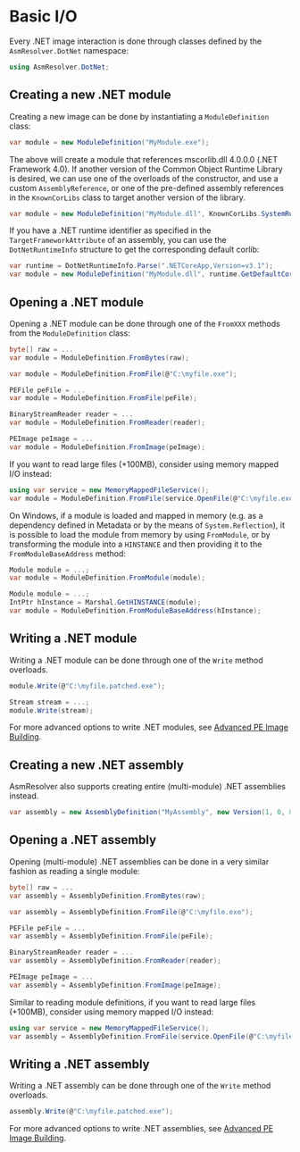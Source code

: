 # Basic I/O

Every .NET image interaction is done through classes defined by the
`AsmResolver.DotNet` namespace:

``` csharp
using AsmResolver.DotNet;
```

## Creating a new .NET module

Creating a new image can be done by instantiating a `ModuleDefinition`
class:

``` csharp
var module = new ModuleDefinition("MyModule.exe");
```

The above will create a module that references mscorlib.dll 4.0.0.0
(.NET Framework 4.0). If another version of the Common Object Runtime
Library is desired, we can use one of the overloads of the constructor,
and use a custom `AssemblyReference`, or one of the pre-defined assembly
references in the `KnownCorLibs` class to target another version of the
library.

``` csharp
var module = new ModuleDefinition("MyModule.dll", KnownCorLibs.SystemRuntime_v4_2_2_0);
```

If you have a .NET runtime identifier as specified in the 
`TargetFrameworkAttribute` of an assembly, you can use the `DotNetRuntimeInfo` 
structure to get the corresponding default corlib:

``` csharp
var runtime = DotNetRuntimeInfo.Parse(".NETCoreApp,Version=v3.1");
var module = new ModuleDefinition("MyModule.dll", runtime.GetDefaultCorLib());
```

## Opening a .NET module

Opening a .NET module can be done through one of the `FromXXX` methods
from the `ModuleDefinition` class:

``` csharp
byte[] raw = ...
var module = ModuleDefinition.FromBytes(raw);
```

``` csharp
var module = ModuleDefinition.FromFile(@"C:\myfile.exe");
```

``` csharp
PEFile peFile = ...
var module = ModuleDefinition.FromFile(peFile);
```

``` csharp
BinaryStreamReader reader = ...
var module = ModuleDefinition.FromReader(reader);
```

``` csharp
PEImage peImage = ...
var module = ModuleDefinition.FromImage(peImage);
```

If you want to read large files (+100MB), consider using memory mapped
I/O instead:

``` csharp
using var service = new MemoryMappedFileService();
var module = ModuleDefinition.FromFile(service.OpenFile(@"C:\myfile.exe"));
```

On Windows, if a module is loaded and mapped in memory (e.g. as a
dependency defined in Metadata or by the means of `System.Reflection`),
it is possible to load the module from memory by using `FromModule`, or
by transforming the module into a `HINSTANCE` and then providing it to
the `FromModuleBaseAddress` method:

``` csharp
Module module = ...;
var module = ModuleDefinition.FromModule(module);
```

``` csharp
Module module = ...;
IntPtr hInstance = Marshal.GetHINSTANCE(module);
var module = ModuleDefinition.FromModuleBaseAddress(hInstance);
```

## Writing a .NET module

Writing a .NET module can be done through one of the `Write` method
overloads.

``` csharp
module.Write(@"C:\myfile.patched.exe");
```

``` csharp
Stream stream = ...;
module.Write(stream);
```

For more advanced options to write .NET modules, see 
[Advanced PE Image Building](advanced-pe-image-building.md).

## Creating a new .NET assembly

AsmResolver also supports creating entire (multi-module) .NET assemblies
instead.

``` csharp
var assembly = new AssemblyDefinition("MyAssembly", new Version(1, 0, 0, 0));
```

## Opening a .NET assembly

Opening (multi-module) .NET assemblies can be done in a very similar
fashion as reading a single module:

``` csharp
byte[] raw = ...
var assembly = AssemblyDefinition.FromBytes(raw);
```

``` csharp
var assembly = AssemblyDefinition.FromFile(@"C:\myfile.exe");
```

``` csharp
PEFile peFile = ...
var assembly = AssemblyDefinition.FromFile(peFile);
```

``` csharp
BinaryStreamReader reader = ...
var assembly = AssemblyDefinition.FromReader(reader);
```

``` csharp
PEImage peImage = ...
var assembly = AssemblyDefinition.FromImage(peImage);
```

Similar to reading module definitions, if you want to read large files
(+100MB), consider using memory mapped I/O instead:

``` csharp
using var service = new MemoryMappedFileService();
var assembly = AssemblyDefinition.FromFile(service.OpenFile(@"C:\myfile.exe"));
```

## Writing a .NET assembly

Writing a .NET assembly can be done through one of the `Write` method
overloads.

``` csharp
assembly.Write(@"C:\myfile.patched.exe");
```

For more advanced options to write .NET assemblies, see 
[Advanced PE Image Building](advanced-pe-image-building.md).
